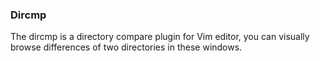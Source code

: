 ### Dircmp
The dircmp is a directory compare plugin for Vim editor, you can visually browse differences of two directories in these windows.
